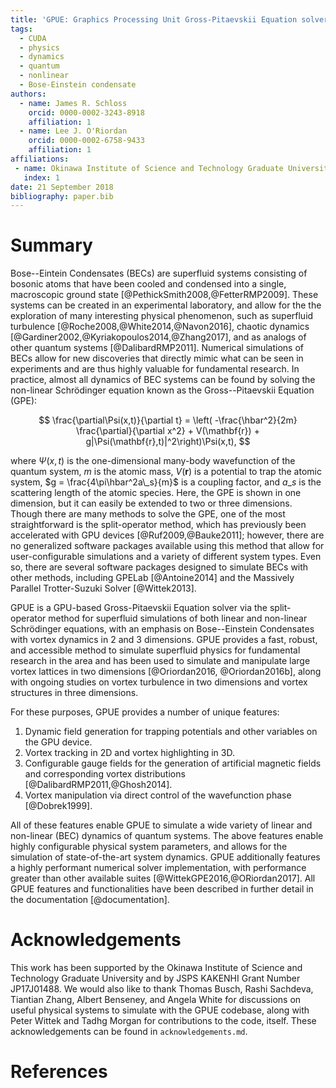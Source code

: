 ```yaml
---
title: 'GPUE: Graphics Processing Unit Gross-Pitaevskii Equation solver'
tags:
  - CUDA
  - physics
  - dynamics
  - quantum
  - nonlinear
  - Bose-Einstein condensate
authors:
  - name: James R. Schloss
    orcid: 0000-0002-3243-8918
    affiliation: 1
  - name: Lee J. O'Riordan
    orcid: 0000-0002-6758-9433
    affiliation: 1
affiliations:
 - name: Okinawa Institute of Science and Technology Graduate University, Onna-son, Okinawa 904-0495, Japan.
   index: 1
date: 21 September 2018
bibliography: paper.bib
---
```


# Summary

Bose--Eintein Condensates (BECs) are superfluid systems consisting of bosonic atoms that have been cooled and condensed into a single, macroscopic ground state [@PethickSmith2008,@FetterRMP2009].
These systems can be created in an experimental laboratory, and allow for the the exploration of many interesting physical phenomenon, such as superfluid turbulence [@Roche2008,@White2014,@Navon2016], chaotic dynamics [@Gardiner2002,@Kyriakopoulos2014,@Zhang2017], and as analogs of other quantum systems [@DalibardRMP2011].
Numerical simulations of BECs allow for new discoveries that directly mimic what can be seen in experiments and are thus highly valuable for fundamental research.
In practice, almost all dynamics of BEC systems can be found by solving the non-linear Schr&ouml;dinger equation known as the Gross--Pitaevskii Equation (GPE):

$$
\frac{\partial\Psi(x,t)}{\partial t} = \left( -\frac{\hbar^2}{2m} \frac{\partial}{\partial x^2} + V(\mathbf{r}) + g|\Psi(\mathbf{r},t)|^2\right)\Psi(x,t),
$$

where $\Psi(x,t)$ is the one-dimensional many-body wavefunction of the quantum system, $m$ is the atomic mass, $V(\mathbf{r})$ is a potential to trap the atomic system, $g = \frac{4\pi\hbar^2a\_s}{m}$ is a coupling factor, and $a\_s$ is the scattering length of the atomic species.
Here, the GPE is shown in one dimension, but it can easily be extended to two or three dimensions.
Though there are many methods to solve the GPE, one of the most straightforward is the split-operator method, which has previously been accelerated with GPU devices [@Ruf2009,@Bauke2011]; however, there are no generalized software packages available using this method that allow for user-configurable simulations and a variety of different system types. Even so, there are several software packages designed to simulate BECs with other methods, including GPELab [@Antoine2014] and the Massively Parallel Trotter-Suzuki Solver [@Wittek2013].

GPUE is a GPU-based Gross-Pitaevskii Equation solver via the split-operator method for superfluid simulations of both linear and non-linear Schr&ouml;dinger equations, with an emphasis on Bose--Einstein Condensates with vortex dynamics in 2 and 3 dimensions. GPUE provides a fast, robust, and accessible method to simulate superfluid physics for fundamental research in the area and has been used to simulate and manipulate large vortex lattices in two dimensions [@Oriordan2016, @Oriordan2016b], along with ongoing studies on vortex turbulence in two dimensions and vortex structures in three dimensions.

For these purposes, GPUE provides a number of unique features:
1. Dynamic field generation for trapping potentials and other variables on the GPU device.
2. Vortex tracking in 2D and vortex highlighting in 3D.
3. Configurable gauge fields for the generation of artificial magnetic fields and corresponding vortex distributions [@DalibardRMP2011,@Ghosh2014].
4. Vortex manipulation via direct control of the wavefunction phase [@Dobrek1999].

All of these features enable GPUE to simulate a wide variety of linear and non-linear (BEC) dynamics of quantum systems. The above features enable highly configurable physical system parameters, and allows for the simulation of state-of-the-art system dynamics. GPUE additionally features a highly performant numerical solver implementation, with performance greater than other available suites [@WittekGPE2016,@ORiordan2017]. All GPUE features and functionalities have been described in further detail in the documentation [@documentation].

# Acknowledgements
This work has been supported by the Okinawa Institute of Science and Technology Graduate University and by JSPS KAKENHI Grant Number JP17J01488.
We would also like to thank Thomas Busch, Rashi Sachdeva, Tiantian Zhang, Albert Benseney, and Angela White for discussions on useful physical systems to simulate with the GPUE codebase, along with Peter Wittek and Tadhg Morgan for contributions to the code, itself.
These acknowledgements can be found in `acknowledgements.md`.

# References
